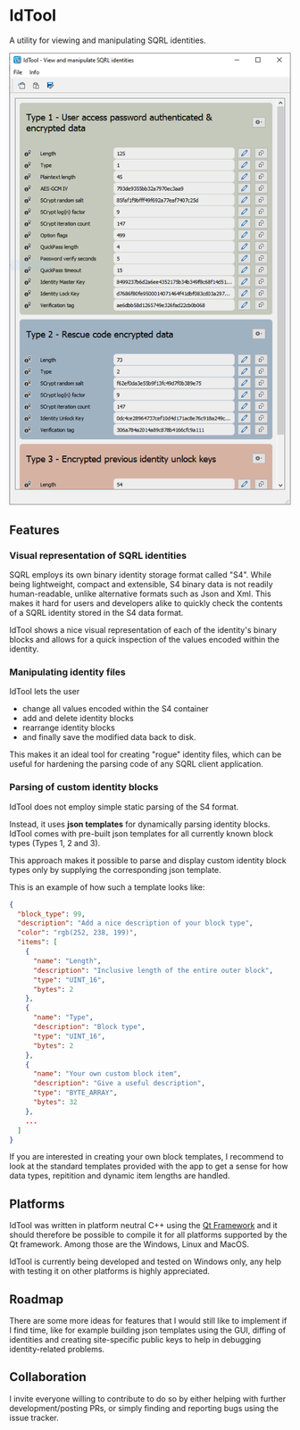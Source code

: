 # IdTool
A utility for viewing and manipulating SQRL identities.

![IdTool Main Window](assets/screenshot_1.png)

## Features

### Visual representation of SQRL identities
SQRL employs its own binary identity storage format called "S4". While being lightweight, compact and extensible, S4 binary data is not readily human-readable, unlike alternative formats such as Json and Xml. This makes it hard for users and developers alike to quickly check the contents of a SQRL identity stored in the S4 data format.

IdTool shows a nice visual representation of each of the identity's binary blocks and allows for a quick inspection of the values encoded within the identity.

### Manipulating identity files
IdTool lets the user 
 - change all values encoded within the S4 container
 - add and delete identity blocks
 - rearrange identity blocks
 - and finally save the modified data back to disk. 

This makes it an ideal tool for creating "rogue" identity files, which can be useful for hardening the parsing code of any SQRL client application.


### Parsing of custom identity blocks
IdTool does not employ simple static parsing of the S4 format. 

Instead, it uses **json templates** for dynamically parsing identity blocks. IdTool comes with pre-built json templates for all currently known block types (Types 1, 2 and 3).

This approach makes it possible to parse and display custom identity block types only by supplying the corresponding json template.

This is an example of how such a template looks like:
```json
{
  "block_type": 99,
  "description": "Add a nice description of your block type",
  "color": "rgb(252, 238, 199)",
  "items": [
    {
      "name": "Length",
      "description": "Inclusive length of the entire outer block",
      "type": "UINT_16",
      "bytes": 2
    },
    {
      "name": "Type",
      "description": "Block type",
      "type": "UINT_16",
      "bytes": 2
    },
    {
      "name": "Your own custom block item",
      "description": "Give a useful description",
      "type": "BYTE_ARRAY",
      "bytes": 32
    },
	...
  ]
}
```

If you are interested in creating your own block templates, I recommend to look at the standard templates provided with the app to get a sense for how data types, repitition and dynamic item lengths are handled.


## Platforms
IdTool was written in platform neutral C++ using the [Qt Framework](https://www.qt.io) and it should therefore be possible to compile it for all platforms supported by the Qt framework. Among those are the Windows, Linux and MacOS.

IdTool is currently being developed and tested on Windows only, any help with testing it on other platforms is highly appreciated.

## Roadmap
There are some more ideas for features that I would still like to implement if I find time, like for example building json templates using the GUI, diffing of identities and creating site-specific public keys to help in debugging identity-related problems.

## Collaboration
I invite everyone willing to contribute to do so by either helping with further development/posting PRs, or simply finding and reporting bugs using the issue tracker.
